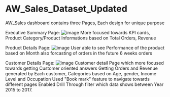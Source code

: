# AW_Sales_Dataset_Updated
AW_Sales dashboard contains three Pages, Each design for unique purpose

Executive Summary Page:
![image](https://user-images.githubusercontent.com/38867261/136682499-a38e2626-4c85-42bb-812f-7d733d02d76e.png)
More focused towards KPI cards, Product Category/Product Informations based on Total Orders, Revenue


Product Details Page:
![image](https://user-images.githubusercontent.com/38867261/136682560-3f80a273-ee75-45e0-b3a2-9958f8197e92.png)
User able to see Performance of the product based on Month also forcasting of orders in the future 6 weeks orders


Customer Details Page:
![image](https://user-images.githubusercontent.com/38867261/136682596-3a526640-3155-4fc9-9685-945820128e7d.png)
Customer detail Page which more focused towards getting Customer oriented answers
Getting Orders and Revenue generated by Each customer, Categories based on Age, gender, Income Level and Occupation
Used "Book mark" feature to navigate towards different pages
Enabled Drill Through filter which data shows between Year 2015 to 2017.
